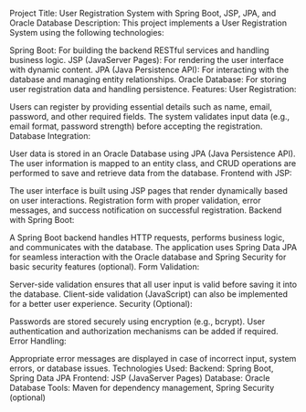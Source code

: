 
Project Title: User Registration System with Spring Boot, JSP, JPA, and Oracle Database
Description:
This project implements a User Registration System using the following technologies:

Spring Boot: For building the backend RESTful services and handling business logic.
JSP (JavaServer Pages): For rendering the user interface with dynamic content.
JPA (Java Persistence API): For interacting with the database and managing entity relationships.
Oracle Database: For storing user registration data and handling persistence.
Features:
User Registration:

Users can register by providing essential details such as name, email, password, and other required fields.
The system validates input data (e.g., email format, password strength) before accepting the registration.
Database Integration:

User data is stored in an Oracle Database using JPA (Java Persistence API).
The user information is mapped to an entity class, and CRUD operations are performed to save and retrieve data from the database.
Frontend with JSP:

The user interface is built using JSP pages that render dynamically based on user interactions.
Registration form with proper validation, error messages, and success notification on successful registration.
Backend with Spring Boot:

A Spring Boot backend handles HTTP requests, performs business logic, and communicates with the database.
The application uses Spring Data JPA for seamless interaction with the Oracle database and Spring Security for basic security features (optional).
Form Validation:

Server-side validation ensures that all user input is valid before saving it into the database.
Client-side validation (JavaScript) can also be implemented for a better user experience.
Security (Optional):

Passwords are stored securely using encryption (e.g., bcrypt).
User authentication and authorization mechanisms can be added if required.
Error Handling:

Appropriate error messages are displayed in case of incorrect input, system errors, or database issues.
Technologies Used:
Backend: Spring Boot, Spring Data JPA
Frontend: JSP (JavaServer Pages)
Database: Oracle Database
Tools: Maven for dependency management, Spring Security (optional)
